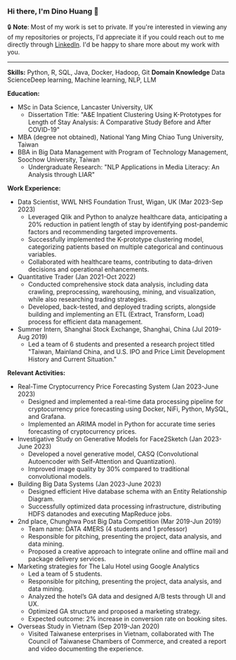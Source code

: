 <!--
**Dino1G/Dino1G** is a ✨ _special_ ✨ repository because its `README.md` (this file) appears on your GitHub profile.

Here are some ideas to get you started:

- 🔭 I’m currently working on ...
- 🌱 I’m currently learning ...
- 👯 I’m looking to collaborate on ...
- 🤔 I’m looking for help with ...
- 💬 Ask me about ...
- 📫 How to reach me: ...
- 😄 Pronouns: ...
- ⚡ Fun fact: ...
-->
### Hi there, I'm Dino Huang 👋

🔒 **Note**: Most of my work is set to private. If you're interested in viewing any of my repositories or projects, I'd appreciate it if you could reach out to me directly through [LinkedIn](https://www.linkedin.com/in/dino-huang-6ba4a6209). I'd be happy to share more about my work with you.

---

**Skills:** Python, R, SQL, Java, Docker, Hadoop, Git
**Domain Knowledge** Data ScienceDeep learning, Machine learning, NLP, LLM

**Education:**
- MSc in Data Science, Lancaster University, UK
  - Dissertation Title: "A&E Inpatient Clustering Using K-Prototypes for Length of Stay Analysis: A Comparative Study Before and After COVID-19"
- MBA (degree not obtained), National Yang Ming Chiao Tung University, Taiwan
- BBA in Big Data Management with Program of Technology Management, Soochow University, Taiwan
  - Undergraduate Research: "NLP Applications in Media Literacy: An Analysis through LIAR"

**Work Experience:**
- Data Scientist, WWL NHS Foundation Trust, Wigan, UK (Mar 2023-Sep 2023)
  - Leveraged Qlik and Python to analyze healthcare data, anticipating a 20% reduction in patient length of stay by identifying post-pandemic factors and recommending targeted improvements.
  - Successfully implemented the K-prototype clustering model, categorizing patients based on multiple categorical and continuous variables.
  - Collaborated with healthcare teams, contributing to data-driven decisions and operational enhancements.
- Quantitative Trader (Jan 2021-Oct 2022)
  - Conducted comprehensive stock data analysis, including data crawling, preprocessing, warehousing, mining, and visualization, while also researching trading strategies.
  - Developed, back-tested, and deployed trading scripts, alongside building and implementing an ETL (Extract, Transform, Load) process for efficient data management.
- Summer Intern, Shanghai Stock Exchange, Shanghai, China (Jul 2019-Aug 2019)
  - Led a team of 6 students and presented a research project titled "Taiwan, Mainland China, and U.S. IPO and Price Limit Development History and Current Situation."

**Relevant Activities:**
- Real-Time Cryptocurrency Price Forecasting System (Jan 2023-June 2023)
  - Designed and implemented a real-time data processing pipeline for cryptocurrency price forecasting using Docker, NiFi, Python, MySQL, and Grafana.
  - Implemented an ARIMA model in Python for accurate time series forecasting of cryptocurrency prices.
- Investigative Study on Generative Models for Face2Sketch (Jan 2023-June 2023)
  - Developed a novel generative model, CASQ (Convolutional Autoencoder with Self-Attention and Quantization).
  - Improved image quality by 30% compared to traditional convolutional models.
- Building Big Data Systems (Jan 2023-June 2023)
  - Designed efficient Hive database schema with an Entity Relationship Diagram.
  - Successfully optimized data processing infrastructure, distributing HDFS datanodes and executing MapReduce jobs.
- 2nd place, Chunghwa Post Big Data Competition (Mar 2019-Jun 2019)
  - Team name: DATA 4MERS (4 students and 1 professor)
  - Responsible for pitching, presenting the project, data analysis, and data mining.
  - Proposed a creative approach to integrate online and offline mail and package delivery services.
- Marketing strategies for The Lalu Hotel using Google Analytics
  - Led a team of 5 students.
  - Responsible for pitching, presenting the project, data analysis, and data mining.
  - Analyzed the hotel’s GA data and designed A/B tests through UI and UX.
  - Optimized GA structure and proposed a marketing strategy.
  - Expected outcome: 2% increase in conversion rate on booking sites.
- Overseas Study in Vietnam (Sep 2019-Jan 2020)
  - Visited Taiwanese enterprises in Vietnam, collaborated with The Council of Taiwanese Chambers of Commerce, and created a report and video documenting the experience.
